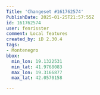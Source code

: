 ```yaml
---
Title: 'Changeset #161762574'
PublishDate: 2025-01-25T21:57:55Z
id: 161762574
user: fenrisster
comment: Local features
created_by: iD 2.30.4
tags:
- Montenegro
bbox:
  min_lon: 19.1322531
  min_lat: 41.9768083
  max_lon: 19.3166877
  max_lat: 42.0570158

---
```

